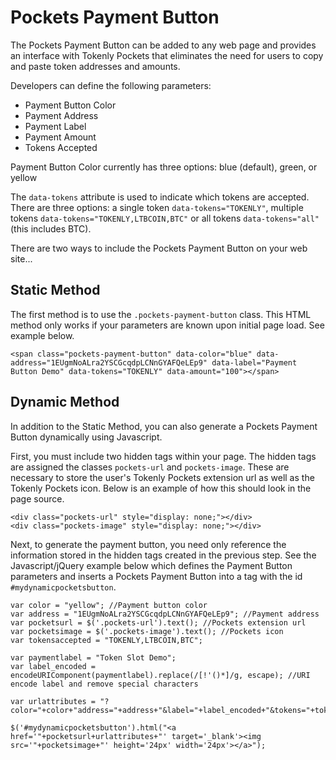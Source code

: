 Pockets Payment Button
======================

The Pockets Payment Button can be added to any web page and provides an interface with Tokenly Pockets that eliminates the need for users to copy and paste token addresses and amounts.

Developers can define the following parameters:

- Payment Button Color
- Payment Address
- Payment Label
- Payment Amount
- Tokens Accepted

Payment Button Color currently has three options: blue (default), green, or yellow

The `data-tokens` attribute is used to indicate which tokens are accepted.  There are three options: a single token `data-tokens="TOKENLY"`, multiple tokens `data-tokens="TOKENLY,LTBCOIN,BTC"` or all tokens `data-tokens="all"` (this includes BTC).

There are two ways to include the Pockets Payment Button on your web site...


Static Method
-------------

The first method is to use the `.pockets-payment-button` class.  This HTML method only works if your parameters are known upon initial page load. See example below.

`<span class="pockets-payment-button" data-color="blue" data-address="1EUgmNoALra2YSCGcqdpLCNnGYAFQeLEp9" data-label="Payment Button Demo" data-tokens="TOKENLY" data-amount="100"></span>`


Dynamic Method
--------------

In addition to the Static Method, you can also generate a Pockets Payment Button dynamically using Javascript.

First, you must include two hidden tags within your page.  The hidden tags are assigned the classes `pockets-url` and `pockets-image`.  These are necessary to store the user's Tokenly Pockets extension url as well as the Tokenly Pockets icon.  Below is an example of how this should look in the page source.

```
<div class="pockets-url" style="display: none;"></div>
<div class="pockets-image" style="display: none;"></div>
```

Next, to generate the payment button, you need only reference the information stored in the hidden tags created in the previous step.  See the Javascript/jQuery example below which defines the Payment Button parameters and inserts a Pockets Payment Button into a tag with the id `#mydynamicpocketsbutton`.

```
var color = "yellow"; //Payment button color
var address = "1EUgmNoALra2YSCGcqdpLCNnGYAFQeLEp9"; //Payment address
var pocketsurl = $('.pockets-url').text(); //Pockets extension url
var pocketsimage = $('.pockets-image').text(); //Pockets icon
var tokensaccepted = "TOKENLY,LTBCOIN,BTC";

var paymentlabel = "Token Slot Demo";
var label_encoded = encodeURIComponent(paymentlabel).replace(/[!'()*]/g, escape); //URI encode label and remove special characters

var urlattributes = "?color="+color+"address="+address+"&label="+label_encoded+"&tokens="+tokensaccepted;

$('#mydynamicpocketsbutton').html("<a href='"+pocketsurl+urlattributes+"' target='_blank'><img src='"+pocketsimage+"' height='24px' width='24px'></a>");
```
